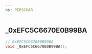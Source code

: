 ```yaml
---
ns: PERSCHAR
---
```

## _0xEFC5C6670E0B99BA

```c
// 0xEFC5C6670E0B99BA
void _0xEFC5C6670E0B99BA();
```

